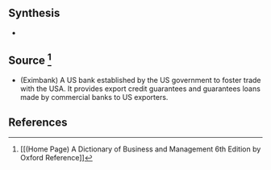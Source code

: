 ## Synthesis
- 
## Source [^1]
- (Eximbank) A US bank established by the US government to foster trade with the USA. It provides export credit guarantees and guarantees loans made by commercial banks to US exporters.
## References

[^1]: [[(Home Page) A Dictionary of Business and Management 6th Edition by Oxford Reference]]
